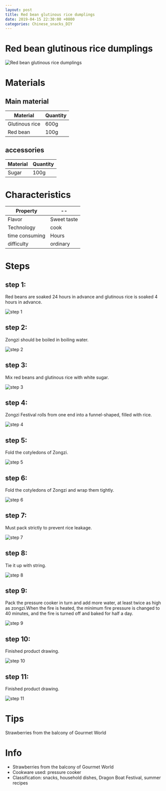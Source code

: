 ```yaml
---
layout: post
title: Red bean glutinous rice dumplings
date: 2019-04-15 22:30:00 +0800
categories: Chinese_snacks_DIY
---
```


# Red bean glutinous rice dumplings

![Red bean glutinous rice dumplings]({{site.baseurl}}/img/403691/403691.jpg)

# Materials


## Main material

Material|Quantity
--|--
Glutinous rice|600g
Red bean|100g

## accessories

Material|Quantity
--|--
Sugar|100g

# Characteristics

Property|--
--|--
Flavor|Sweet taste
Technology|cook
time consuming|Hours
difficulty|ordinary

# Steps

## step 1:

Red beans are soaked 24 hours in advance and glutinous rice is soaked 4 hours in advance.

![step 1]({{site.baseurl}}/img/403691/1.jpg)

## step 2:

Zongzi should be boiled in boiling water.

![step 2]({{site.baseurl}}/img/403691/2.jpg)

## step 3:

Mix red beans and glutinous rice with white sugar.

![step 3]({{site.baseurl}}/img/403691/3.jpg)

## step 4:

Zongzi Festival rolls from one end into a funnel-shaped, filled with rice.

![step 4]({{site.baseurl}}/img/403691/4.jpg)

## step 5:

Fold the cotyledons of Zongzi.

![step 5]({{site.baseurl}}/img/403691/5.jpg)

## step 6:

Fold the cotyledons of Zongzi and wrap them tightly.

![step 6]({{site.baseurl}}/img/403691/6.jpg)

## step 7:

Must pack strictly to prevent rice leakage.

![step 7]({{site.baseurl}}/img/403691/7.jpg)

## step 8:

Tie it up with string.

![step 8]({{site.baseurl}}/img/403691/8.jpg)

## step 9:

Pack the pressure cooker in turn and add more water, at least twice as high as zongzi.When the fire is heated, the minimum fire pressure is changed to 40 minutes, and the fire is turned off and baked for half a day.

![step 9]({{site.baseurl}}/img/403691/9.jpg)

## step 10:

Finished product drawing.

![step 10]({{site.baseurl}}/img/403691/10.jpg)

## step 11:

Finished product drawing.

![step 11]({{site.baseurl}}/img/403691/11.jpg)

# Tips

Strawberries from the balcony of Gourmet World

# Info

- Strawberries from the balcony of Gourmet World
- Cookware used: pressure cooker
- Classification: snacks, household dishes, Dragon Boat Festival, summer recipes